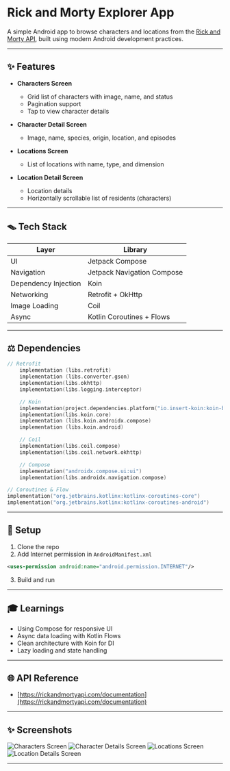 # Rick and Morty Explorer App

A simple Android app to browse characters and locations from the [Rick and Morty API](https://rickandmortyapi.com/), built using modern Android development practices.

---

## ✨ Features

* **Characters Screen**

  * Grid list of characters with image, name, and status
  * Pagination support
  * Tap to view character details

* **Character Detail Screen**

  * Image, name, species, origin, location, and episodes

* **Locations Screen**

  * List of locations with name, type, and dimension

* **Location Detail Screen**

  * Location details
  * Horizontally scrollable list of residents (characters)

---

## 🪤 Tech Stack

| Layer                | Library                    |
| -------------------- | -------------------------- |
| UI                   | Jetpack Compose            |
| Navigation           | Jetpack Navigation Compose |
| Dependency Injection | Koin                       |
| Networking           | Retrofit + OkHttp          |
| Image Loading        | Coil                       |
| Async                | Kotlin Coroutines + Flows  |

---

## ⚖️ Dependencies

```kotlin
// Retrofit
    implementation (libs.retrofit)
    implementation (libs.converter.gson)
    implementation(libs.okhttp)
    implementation(libs.logging.interceptor)

    // Koin
    implementation(project.dependencies.platform("io.insert-koin:koin-bom:$koin_version"))
    implementation(libs.koin.core)
    implementation (libs.koin.androidx.compose)
    implementation (libs.koin.android)

    // Coil
    implementation(libs.coil.compose)
    implementation(libs.coil.network.okhttp)

    // Compose
    implementation("androidx.compose.ui:ui")
    implementation(libs.androidx.navigation.compose)

// Coroutines & Flow
implementation("org.jetbrains.kotlinx:kotlinx-coroutines-core")
implementation("org.jetbrains.kotlinx:kotlinx-coroutines-android")
```

---

## 👷 Setup

1. Clone the repo
2. Add Internet permission in `AndroidManifest.xml`

```xml
<uses-permission android:name="android.permission.INTERNET"/>
```

3. Build and run

---

## 🎓 Learnings

* Using Compose for responsive UI
* Async data loading with Kotlin Flows
* Clean architecture with Koin for DI
* Lazy loading and state handling

---

## 🌐 API Reference

* [https://rickandmortyapi.com/documentation](https://rickandmortyapi.com/documentation)

---

## ✨ Screenshots
![Characters Screen](assets/characters_screen.png)
![Character Details Screen](assets/character_details_screen.png)
![Locations Screen](assets/locations_screen.png)
![Location Details Screen](assets/location_details_screen.png)

---


